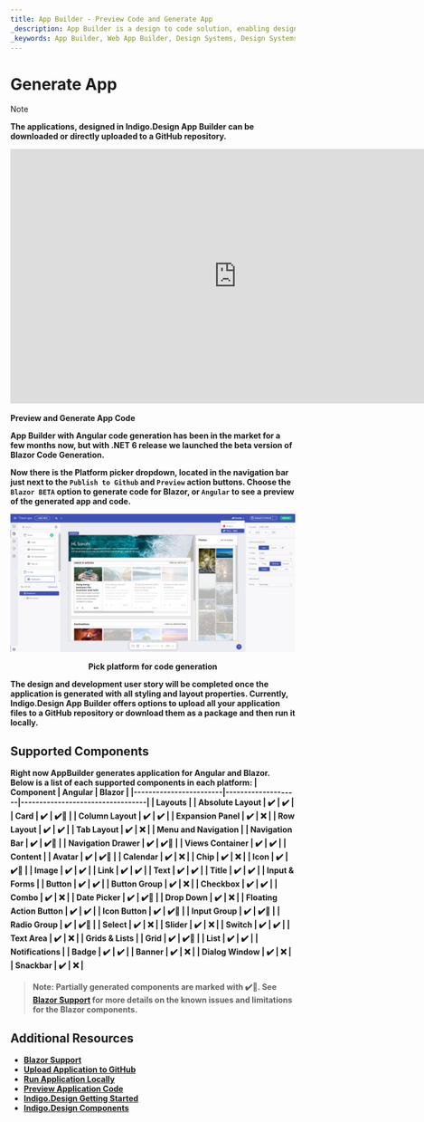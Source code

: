 ```yaml
---
title: App Builder - Preview Code and Generate App
_description: App Builder is a design to code solution, enabling design and development teams to quickly and easily design and build real web applications.
_keywords: App Builder, Web App Builder, Design Systems, Design Systems UX, UI kit, Sketch, Ignite UI for Angular, Sketch to Angular, Angular, Angular Design System, Export code from Sketch, Design Kits for Angular, Sketch UI kits
---
```

# Generate App

> [!NOTE]
><b>The applications, designed in Indigo.Design App Builder can be downloaded or directly uploaded to a GitHub repository. 

<section class="video-container">
    <div>
        <div class="video-container__item">
            <iframe width="800" height="450" src="https://www.youtube.com/embed/zxT-nIXKn7I" frameborder="0" allowfullscreen></iframe>
        </div>
        <p>Preview and Generate App Code</p>
    </div>
</section>

App Builder with Angular code generation has been in the market for a few months now, but with .NET 6 release we launched the beta version of Blazor Code Generation.

Now there is the Platform picker dropdown, located in the navigation bar just next to the `Publish to Github` and `Preview` action buttons. Choose the `Blazor BETA` option to generate code for Blazor, or `Angular` to see a preview of the generated app and code.

<img class="responsive-img" src="../images/generate-code.png" />
<p style="text-align:center;">Pick platform for code generation</p>

The design and development user story will be completed once the application is generated with all styling and layout properties. Currently, Indigo.Design App Builder offers options to upload all your application files to a GitHub repository or download them as a package and then run it locally.

## Supported Components

Right now AppBuilder generates application for Angular and Blazor. Below is a list of each supported components in each platform:
| Component              | Angular            | Blazor                           |
|------------------------|--------------------|----------------------------------|
| **Layouts**                                                                    |
| Absolute Layout        | :heavy_check_mark: | :heavy_check_mark:               |
| Card                   | :heavy_check_mark: | :heavy_check_mark::construction: |
| Column Layout          | :heavy_check_mark: | :heavy_check_mark:               |
| Expansion Panel        | :heavy_check_mark: | :x:                              |
| Row Layout             | :heavy_check_mark: | :heavy_check_mark:               |
| Tab Layout             | :heavy_check_mark: | :x:                              |
| **Menu and Navigation**                                                        |
| Navigation Bar         | :heavy_check_mark: | :heavy_check_mark::construction: |
| Navigation Drawer      | :heavy_check_mark: | :heavy_check_mark::construction: |
| Views Container        | :heavy_check_mark: | :heavy_check_mark:               |
| **Content**                                                                    |
| Avatar                 | :heavy_check_mark: | :heavy_check_mark::construction: |
| Calendar               | :heavy_check_mark: | :x:                              |
| Chip                   | :heavy_check_mark: | :x:                              |
| Icon                   | :heavy_check_mark: | :heavy_check_mark::construction: |
| Image                  | :heavy_check_mark: | :heavy_check_mark:               |
| Link                   | :heavy_check_mark: | :heavy_check_mark:               |
| Text                   | :heavy_check_mark: | :heavy_check_mark:               |
| Title                  | :heavy_check_mark: | :heavy_check_mark:               |
| **Input & Forms**                                                              |
| Button                 | :heavy_check_mark: | :heavy_check_mark:               |
| Button Group           | :heavy_check_mark: | :x:                              |
| Checkbox               | :heavy_check_mark: | :heavy_check_mark:               |
| Combo                  | :heavy_check_mark: | :x:                              |
| Date Picker            | :heavy_check_mark: | :heavy_check_mark::construction: |
| Drop Down              | :heavy_check_mark: | :x:                              |
| Floating Action Button | :heavy_check_mark: | :heavy_check_mark:               |
| Icon Button            | :heavy_check_mark: | :heavy_check_mark::construction: |
| Input Group            | :heavy_check_mark: | :heavy_check_mark::construction: |
| Radio Group            | :heavy_check_mark: | :heavy_check_mark::construction: |
| Select                 | :heavy_check_mark: | :x:                              |
| Slider                 | :heavy_check_mark: | :x:                              |
| Switch                 | :heavy_check_mark: | :heavy_check_mark:               |
| Text Area              | :heavy_check_mark: | :x:                              |
| **Grids & Lists**                                                              |
| Grid                   | :heavy_check_mark: | :heavy_check_mark::construction: |
| List                   | :heavy_check_mark: | :heavy_check_mark:               |
| **Notifications**                                                              |
| Badge                  | :heavy_check_mark: | :heavy_check_mark:               |
| Banner                 | :heavy_check_mark: | :x:                              |
| Dialog Window          | :heavy_check_mark: | :x:                              |
| Snackbar               | :heavy_check_mark: | :x:                              |

> Note: Partially generated components are marked with :heavy_check_mark::construction:. See [Blazor Support](../blazor-support.md#known-issues-and-limitations) for more details on the known issues and limitations for the Blazor components.

## Additional Resources

<div class="divider--half"></div>

* [Blazor Support](../blazor-support.md)
* [Upload Application to GitHub](upload-application-to-github.md)
* [Run Application Locally](run-application-locally.md)
* [Preview Application Code](../preview-code.md)
* [Indigo.Design Getting Started](https://www.infragistics.com/products/indigo-design/help/getting-started)
* [Indigo.Design Components](https://www.infragistics.com/products/indigo-design/help/components/components-overview)
